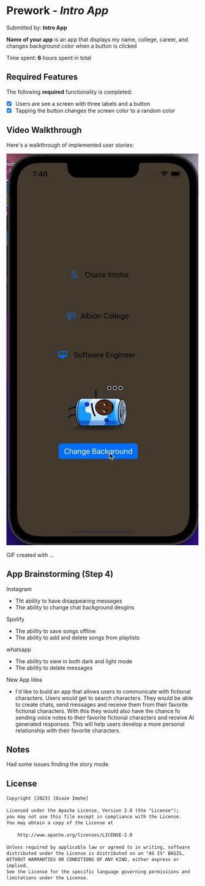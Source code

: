 # Prework - *Intro App*

Submitted by: **Intro App**

**Name of your app** is an app that displays my name, college, career, and changes background color when a button is clicked

Time spent: **6** hours spent in total

## Required Features

The following **required** functionality is completed:

- [x] Users are see a screen with three labels and a button
- [x] Tapping the button changes the screen color to a random color
 
## Video Walkthrough

Here's a walkthrough of implemented user stories:

<img src='Kapture 2023-07-29 at 19.40.33.gif' width='' alt='Video Walkthrough' />

<!-- Replace this with whatever GIF tool you used! -->
GIF created with ...  
<!-- Recommended tools:
[Kap](https://getkap.co/) for macOS
[ScreenToGif](https://www.screentogif.com/) for Windows
[peek](https://github.com/phw/peek) for Linux. -->

## App Brainstorming (Step 4)
Instagram
- Tht ability to have disappearing messages
- The ability to change chat background desgins

Spotify
- The ability to save songs offline
- The ability to add and delete songs from playlists

whatsapp 
- The ability to view in both dark and light mode
- The ability to delete messages

New App Idea
- I'd like to build an app that allows users to communicate with fictional characters. Users would get to search characters. They would be able to create chats, send messages and receive them from their favorite fictional characters. With this they would also have the chance fo sending voice notes to their favorite fictional characters and receive AI generated responses. This will help users develop a more personal relationship with their favorite characters. 

## Notes

Had some issues finding the story mode

## License

    Copyright [2023] [Osaze Imohe]

    Licensed under the Apache License, Version 2.0 (the "License");
    you may not use this file except in compliance with the License.
    You may obtain a copy of the License at

        http://www.apache.org/licenses/LICENSE-2.0

    Unless required by applicable law or agreed to in writing, software
    distributed under the License is distributed on an "AS IS" BASIS,
    WITHOUT WARRANTIES OR CONDITIONS OF ANY KIND, either express or implied.
    See the License for the specific language governing permissions and
    limitations under the License.
